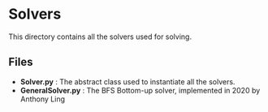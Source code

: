 # Solvers
This directory contains all the solvers used for solving.
## Files
* **Solver.py**        : The abstract class used to instantiate all the solvers.
* **GeneralSolver.py** : The BFS Bottom-up solver, implemented in 2020 by Anthony Ling  

